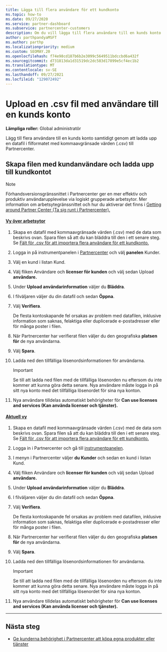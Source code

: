 ```yaml
---
title: Lägga till flera användare för ett kundkonto
ms.topic: how-to
ms.date: 09/27/2020
ms.service: partner-dashboard
ms.subservice: partnercenter-customers
description: Om du vill lägga till flera användare till en kunds konto laddar du upp en datafil till Partnercenter med hjälp av filformatet med kommaavgränsade värden (.csv).
author: parthpandyaMSFT
ms.author: parthp
ms.localizationpriority: medium
ms.custom: SEOMAY.20
ms.openlocfilehash: f74e98cd187b6b2e3099c5649511bdccbd6a432f
ms.sourcegitcommit: d731813da1d31519dc2dc583d17899e5cf4ec1b2
ms.translationtype: MT
ms.contentlocale: sv-SE
ms.lasthandoff: 09/27/2021
ms.locfileid: "129072492"
---
```

# <a name="upload-a-csv-file-of-users-to-a-customers-account"></a>Upload en .csv fil med användare till en kunds konto

**Lämpliga roller:** Global administratör

Lägg till flera användare till en kunds konto samtidigt genom att ladda upp en datafil i filformatet med kommaavgränsade värden (.csv) till Partnercenter. 

## <a name="create-the-file-of-customer-users-and-upload-to-customer-account"></a>Skapa filen med kundanvändare och ladda upp till kundkontot

> [!NOTE]
> Förhandsversionsgränssnittet i Partnercenter ger en mer effektiv och produktiv användarupplevelse via logiskt grupperade arbetsytor. Mer information om arbetsytegränssnittet och hur du aktiverar det finns i [Getting around Partner Center (Ta sig runt i Partnercenter).](get-around-partner-center.md#turn-workspaces-on-and-off)

#### <a name="workspaces-view"></a>[Vy över arbetsytor](#tab/workspaces-view)

1. Skapa en datafil med kommaavgränsade värden (.csv) med de data som beskrivs ovan. Spara filen så att du kan bläddra till den i ett senare steg. Se [Fält för .csv för att importera flera användare för ett kundkonto.](file-customer-users.md)

2. Logga in på instrumentpanelen i [Partnercenter](https://partner.microsoft.com/dashboard) och välj **panelen** Kunder.

3. Välj en kund i listan Kund.

4. Välj fliken Användare och **licenser för kunden** och välj sedan Upload **användare.**

5. Under **Upload användarinformation** väljer du **Bläddra**.

6. I filväljaren väljer du din datafil och sedan **Öppna**.

7. Välj **Verifiera**.

    De flesta kontoskapande fel orsakas av problem med datafilen, inklusive information som saknas, felaktiga eller duplicerade e-postadresser eller för många poster i filen.

8. När Partnercenter har verifierat filen väljer du den geografiska **platsen för** de nya användarna.

9. Välj **Spara**.

10. Ladda ned den tillfälliga lösenordsinformationen för användarna.

    > [!IMPORTANT]
    > Se till att ladda ned filen med de tillfälliga lösenorden nu eftersom du inte kommer att kunna göra detta senare. Nya användare måste logga in på sitt nya konto med det tillfälliga lösenordet för sina nya konton.

11. Nya användare tilldelas automatiskt behörigheter för **Can use licenses and services (Kan använda licenser och tjänster).**

#### <a name="current-view"></a>[Aktuell vy](#tab/current-view)

1. Skapa en datafil med kommaavgränsade värden (.csv) med de data som beskrivs ovan. Spara filen så att du kan bläddra till den i ett senare steg. Se [Fält för .csv för att importera flera användare för ett kundkonto.](file-customer-users.md) 

2. Logga in i Partnercenter och gå till [instrumentpanelen](https://partner.microsoft.com/dashboard).

3. I menyn i Partnercenter väljer **du Kunder** och sedan en kund i listan Kund.

4. Välj fliken Användare och **licenser för kunden** och välj sedan Upload **användare.**

5. Under **Upload användarinformation** väljer du **Bläddra**.

6. I filväljaren väljer du din datafil och sedan **Öppna**.

7. Välj **Verifiera**.

    De flesta kontoskapande fel orsakas av problem med datafilen, inklusive information som saknas, felaktiga eller duplicerade e-postadresser eller för många poster i filen.

8. När Partnercenter har verifierat filen väljer du den geografiska **platsen för** de nya användarna.

9. Välj **Spara**.

10. Ladda ned den tillfälliga lösenordsinformationen för användarna.

    > [!IMPORTANT]
    > Se till att ladda ned filen med de tillfälliga lösenorden nu eftersom du inte kommer att kunna göra detta senare. Nya användare måste logga in på sitt nya konto med det tillfälliga lösenordet för sina nya konton.

11. Nya användare tilldelas automatiskt behörigheter för **Can use licenses and services (Kan använda licenser och tjänster).**

* * *

## <a name="next-steps"></a>Nästa steg

- [Ge kunderna behörighet i Partnercenter att köpa egna produkter eller tjänster](give-customers-permission.md)
